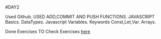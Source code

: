 #DAY2

Used Github. USED ADD,COMMIT AND PUSH FUNCTIONS.
JAVASCRIPT Basics.
DataTypes.
Javascript Variables.
Keywords Const,Let,Var.
Arrays.

Done Exercises
TO Check Exercises [here](Day2/Day2.md/Day2.js)